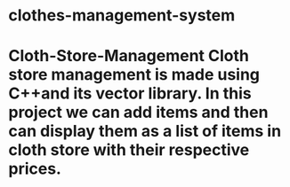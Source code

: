 # clothes-management-system
# Cloth-Store-Management Cloth store management is made using C++and its vector library. In this project  we can add items and then can display them as a list of items in cloth store with their respective prices.
